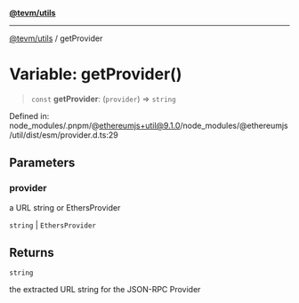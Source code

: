 [**@tevm/utils**](../README.md)

***

[@tevm/utils](../globals.md) / getProvider

# Variable: getProvider()

> `const` **getProvider**: (`provider`) => `string`

Defined in: node\_modules/.pnpm/@ethereumjs+util@9.1.0/node\_modules/@ethereumjs/util/dist/esm/provider.d.ts:29

## Parameters

### provider

a URL string or EthersProvider

`string` | `EthersProvider`

## Returns

`string`

the extracted URL string for the JSON-RPC Provider
